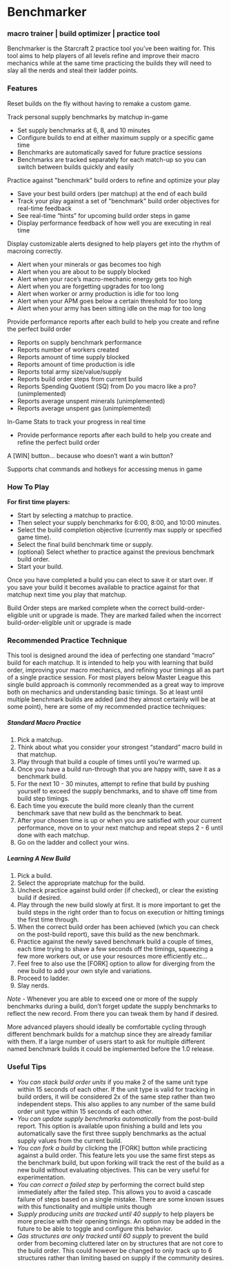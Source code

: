# Benchmarker

### macro trainer | build optimizer | practice tool

Benchmarker is the Starcraft 2 practice tool you’ve been waiting for. This tool aims to help players of all levels refine and improve their macro mechanics while at the same time practicing the builds they will need to slay all the nerds and steal their ladder points.

### Features

Reset builds on the fly without having to remake a custom game.

Track personal supply benchmarks by matchup in-game
- Set supply benchmarks at 6, 8, and 10 minutes
- Configure builds to end at either maximum supply or a specific game time
- Benchmarks are automatically saved for future practice sessions
- Benchmarks are tracked separately for each match-up so you can switch between builds quickly and easily

Practice against "benchmark" build orders to refine and optimize your play
- Save your best build orders (per matchup) at the end of each build
- Track your play against a set of "benchmark" build order objectives for real-time feedback
- See real-time “hints” for upcoming build order steps in game
- Display performance feedback of how well you are executing in real time

Display customizable alerts designed to help players get into the rhythm of macroing correctly.  
- Alert when your minerals or gas becomes too high
- Alert when you are about to be supply blocked
- Alert when your race’s macro-mechanic energy gets too high
- Alert when you are forgetting upgrades for too long
- Alert when worker or army production is idle for too long
- Alert when your APM goes below a certain threshold for too long
- Alert when your army has been sitting idle on the map for too long

Provide performance reports after each build to help you create and refine the perfect build order
- Reports on supply benchmark performance
- Reports number of workers created
- Reports amount of time supply blocked
- Reports amount of time production is idle
- Reports total army size/value/supply
- Reports build order steps from current build
- Reports Spending Quotient (SQ) from Do you macro like a pro? (unimplemented)
- Reports average unspent minerals (unimplemented)
- Reports average unspent gas (unimplemented)

In-Game Stats to track your progress in real time
- Provide performance reports after each build to help you create and refine the perfect build order

A [WIN] button... because who doesn’t want a win button?

Supports chat commands and hotkeys for accessing menus in game

### How To Play

**For first time players:**

- Start by selecting a matchup to practice.
- Then select your supply benchmarks for 6:00, 8:00, and 10:00 minutes.
- Select the build completion objective (currently max supply or specified game time).
- Select the final build benchmark time or supply.
- (optional) Select whether to practice against the previous benchmark build order.
- Start your build.

Once you have completed a build you can elect to save it or start over.  If you save your build it becomes available to practice against for that matchup next time you play that matchup.

Build Order steps are marked complete when the correct build-order-eligible unit or upgrade is made.  They are marked failed when the incorrect build-order-eligible unit or upgrade is made

### Recommended Practice Technique

This tool is designed around the idea of perfecting one standard “macro” build for each matchup.  It is intended to help you with learning that build order, improving your macro mechanics, and refining your timings all as part of a single practice session.  For most players below Master League this single build approach is commonly recommended as a great way to improve both on mechanics and understanding basic timings.  So at least until multiple benchmark builds are added (and they almost certainly will be at some point), here are some of my recommended practice techniques:

##### Standard Macro Practice

1. Pick a matchup.
2. Think about what you consider your strongest “standard” macro build in that matchup.
3. Play through that build a couple of times until you’re warmed up.
4. Once you have a build run-through that you are happy with, save it as a benchmark build.
5. For the next 10 - 30 minutes, attempt to refine that build by pushing yourself to exceed the supply benchmarks, and to shave off time from build step timings.
6. Each time you execute the build more cleanly than the current benchmark save that new build as the benchmark to beat.
7. After your chosen time is up or when you are satisfied with your current performance, move on to your next matchup and repeat steps 2 - 6 until done with each matchup.
8. Go on the ladder and collect your wins.

##### Learning A New Build

1. Pick a build.
2. Select the appropriate matchup for the build.
3. Uncheck practice against build order (if checked), or clear the existing build if desired.
4. Play through the new build slowly at first.  It is more important to get the build steps in the right order than to focus on execution or hitting timings the first time through.
5. When the correct build order has been achieved (which you can check on the post-build report), save this build as the new benchmark.
6. Practice against the newly saved benchmark build a couple of times, each time trying to shave a few seconds off the timings, squeezing a few more workers out, or use your resources more efficiently etc…
7. Feel free to also use the [FORK] option to allow for diverging from the new build to add your own style and variations.
8. Proceed to ladder.
9. Slay nerds.

*Note* - Whenever you are able to exceed one or more of the supply benchmarks during a build, don’t forget update the supply benchmarks to reflect the new record.  From there you can tweak them by hand if desired.

More advanced players should ideally be comfortable cycling through different benchmark builds for a matchup since they are already familiar with them.  If a large number of users start to ask for multiple different named benchmark builds it could be implemented before the 1.0 release.

### Useful Tips

- *You can stack build order units* if you make 2 of the same unit type within 15 seconds of each other. If the unit type is valid for tracking in build orders, it will be considered 2x of the same step rather than two independent steps.  This also applies to any number of the same build order unit type within 15 seconds of each other.
- *You can update supply benchmarks automatically* from the post-build report.  This option is available upon finishing a build and lets you automatically save the first three supply benchmarks as the actual supply values from the current build.
- *You can fork a build* by clicking the [FORK] button while practicing against a build order.  This feature lets you use the same first steps as the benchmark build, but upon forking will track the rest of the build as a new build without evaluating objectives.  This can be very useful for experimentation.
- *You can correct a failed step* by performing the correct build step immediately after the failed step.  This allows you to avoid a cascade failure of steps based on a single mistake.  There are some known issues with this functionality and multiple units though
- *Supply producing units are tracked until 40 supply* to help players be more precise with their opening timings.  An option may be added in the future to be able to toggle and configure this behavior.
- *Gas structures are only tracked until 60 supply* to prevent the build order from becoming cluttered later on by structures that are not core to the build order.  This could however be changed to only track up to 6 structures rather than limiting based on supply if the community desires.
